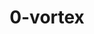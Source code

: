 ---
title: 0-vortex
github: https://github.com/0-vortex
mode: light
score: 99.6
transition: 1s
archetype:
- Innovative
- GIF
- Memes
- Github Actions
- Stats and Metrics
- Fancy Fonts
- Editor’s Choice
---